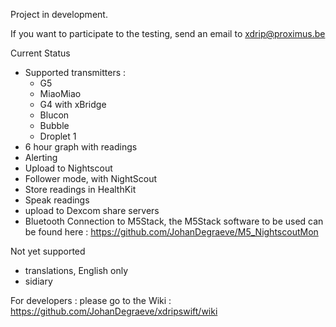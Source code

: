 Project in development.

If you want to participate to the testing, send an email to xdrip@proximus.be

Current Status
- Supported transmitters :
    - G5
    - MiaoMiao
    - G4 with xBridge
    - Blucon
    - Bubble
    - Droplet 1
- 6 hour graph with readings
- Alerting
- Upload to Nightscout
- Follower mode, with NightScout
- Store readings in HealthKit
- Speak readings
- upload to Dexcom share servers
- Bluetooth Connection to M5Stack, the M5Stack software to be used can be found here : https://github.com/JohanDegraeve/M5_NightscoutMon

Not yet supported
- translations, English only
- sidiary

For developers : please go to the Wiki : https://github.com/JohanDegraeve/xdripswift/wiki
